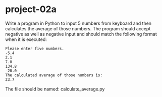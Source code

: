 # project-02a

Write a program in Python to input 5 numbers from keyboard and then calculates the average of those numbers. The program should accept negative as well as negative input and should match the following format when it is executed:
```
Please enter five numbers.
-5.4
2.1
7.0
134.8
-20.0
The calculated average of those numbers is:
23.7
```
The file should be named: calculate_average.py
